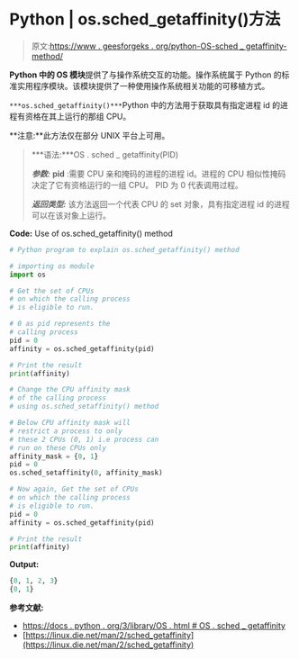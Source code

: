 # Python | os.sched_getaffinity()方法

> 原文:[https://www . geesforgeks . org/python-OS-sched _ getaffinity-method/](https://www.geeksforgeeks.org/python-os-sched_getaffinity-method/)

**Python 中的 OS 模块**提供了与操作系统交互的功能。操作系统属于 Python 的标准实用程序模块。该模块提供了一种使用操作系统相关功能的可移植方式。

`***os.sched_getaffinity()***`Python 中的方法用于获取具有指定进程 id 的进程有资格在其上运行的那组 CPU。

**注意:**此方法仅在部分 UNIX 平台上可用。

> ***语法:***OS . sched _ getaffinity(PID)
> 
> ***参数:***
> **pid** :需要 CPU 亲和掩码的进程的进程 id。进程的 CPU 相似性掩码决定了它有资格运行的一组 CPU。
> PID 为 0 代表调用过程。
> 
> ***返回类型:*** 该方法返回一个代表 CPU 的 set 对象，具有指定进程 id 的进程可以在该对象上运行。

**Code:** Use of os.sched_getaffinity() method

```py
# Python program to explain os.sched_getaffinity() method  

# importing os module 
import os

# Get the set of CPUs
# on which the calling process
# is eligible to run.

# 0 as pid represents the
# calling process
pid = 0
affinity = os.sched_getaffinity(pid)

# Print the result
print(affinity)

# Change the CPU affinity mask
# of the calling process
# using os.sched_setaffinity() method

# Below CPU affinity mask will
# restrict a process to only
# these 2 CPUs (0, 1) i.e process can
# run on these CPUs only
affinity_mask = {0, 1}
pid = 0
os.sched_setaffinity(0, affinity_mask)

# Now again, Get the set of CPUs
# on which the calling process
# is eligible to run.
pid = 0
affinity = os.sched_getaffinity(pid)

# Print the result
print(affinity)
```

**Output:**

```py
{0, 1, 2, 3}
{0, 1}

```

**参考文献:**

*   [https://docs . python . org/3/library/OS . html # OS . sched _ getaffinity](https://docs.python.org/3/library/os.html#os.sched_getaffinity)
*   [https://linux.die.net/man/2/sched_getaffinity](https://linux.die.net/man/2/sched_getaffinity)